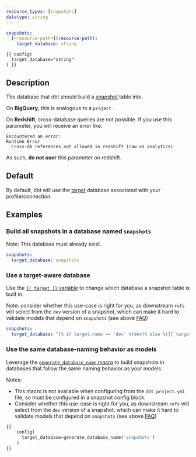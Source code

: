 ```yaml
---
resource_types: [snapshots]
datatype: string
---
```


<File name='dbt_project.yml'>

```yml
snapshots:
  [<resource-path>](resource-path):
    target_database: string

```

</File>

<File name='snapshots/<filename>.sql'>

```jinja2
{{ config(
  target_database="string"
) }}

```

</File>

## Description
The database that dbt should build a [snapshot](snapshots) table into.

On **BigQuery**, this is analogous to a `project`.

On **Redshift**, cross-database queries are not possible. If you use this parameter, you will receive an error like:
```
Encountered an error:
Runtime Error
  Cross-db references not allowed in redshift (raw vs analytics)
```
As such, **do not user** this parameter on redshift.

## Default
By default, dbt will use the [target](target) database associated with your profile/connection.

## Examples
### Build all snapshots in a database named `snapshots`
Note: This database must already exist.

<File name='dbt_project.yml'>

```yml
snapshots:
  target_database: snapshots

```

</File>

### Use a target-aware database
Use the [`{{ target }}` variable](target) to change which database a snapshot table is built in.

Note: consider whether this use-case is right for you, as downstream `refs` will select from the `dev` version of a snapshot, which can make it hard to validate models that depend on `snapshots` (see above [FAQ](#faqs))

<File name='dbt_project.yml'>

```yml
snapshots:
  target_database: "{% if target.name == 'dev' %}dev{% else %}{{ target.database }}{% endif %}"

```

</File>

### Use the same database-naming behavior as models

Leverage the [`generate_database_name` macro](using-custom-database) to build snapshots in databases that follow the same naming behavior as your models.

Notes:
* This macro is not available when configuring from the `dbt_project.yml` file, so must be configured in a snapshot config block.
* Consider whether this use-case is right for you, as downstream `refs` will select from the `dev` version of a snapshot, which can make it hard to validate models that depend on `snapshots` (see above [FAQ](#faqs))

<File name='snapshots/orders_snaphot.sql'>

```sql
{{
    config(
      target_database=generate_database_name('snapshots')
    )
}}
```

</File>
